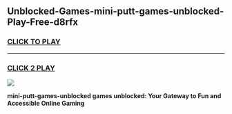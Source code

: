 
## Unblocked-Games-mini-putt-games-unblocked-Play-Free-d8rfx
<h3>
<a href="https://premium76.site?title=mini-putt-games-unblocked&ref=18A">CLICK TO PLAY</a></h3>
<hr>

<h3>
<a href="https://premium76.site?title=mini-putt-games-unblocked&ref=18A">CLICK 2 PLAY</a>
  
</h3>

<a href="https://premium76.site?title=mini-putt-games-unblocked&ref=18A"><img src="https://clearcache.store/games.png"></a>


**mini-putt-games-unblocked games unblocked: Your Gateway to Fun and Accessible Online Gaming**
